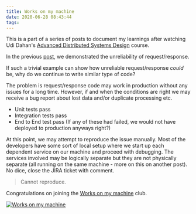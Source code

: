 ```yaml
---
title: Works on my machine
date: 2020-06-28 08:43:44
tags:
---
```

This is a part of a series of posts to document my learnings after watching Udi Dahan's [Advanced Distributed Systems Design](https://learn.particular.net/courses/adsd-online) course.


In the previous [post](../../../2020/06/26/Perils-of-Request-Response-in-the-age-of-distributed-systems), we demonstrated the unreliability of request/response.

If such a trivial example can show how unreliable request/response *could* be, why do we continue to write similar type of code?

The problem is request/response code may work in production without any issues for a long time. However, if and when the conditions are right we may receive a bug report about lost data and/or duplicate processing etc. 

* Unit tests pass
* Integration tests pass
* End to End test pass 
(If any of these had failed, we would not have deployed to production anyways right?)

At this point, we may attempt to reproduce the issue manually.
Most of the developers have some sort of local setup where we start up each dependent service on our machine and proceed with debugging. The services involved may be logically separate but they are not physically separate (all running on the same machine - more on this on another post). No dice, close the JIRA ticket with comment.

> Cannot reproduce.

Congratulations on joining the [Works on my machine](https://blog.codinghorror.com/the-works-on-my-machine-certification-program/) club.

[![Works on my machine](/images/works_on_my_machine.png)]()

